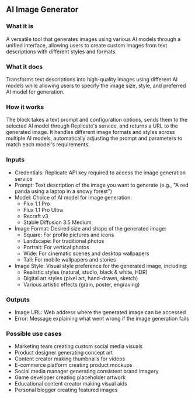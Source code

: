 
## AI Image Generator

### What it is
A versatile tool that generates images using various AI models through a unified interface, allowing users to create custom images from text descriptions with different styles and formats.

### What it does
Transforms text descriptions into high-quality images using different AI models while allowing users to specify the image size, style, and preferred AI model for generation.

### How it works
The block takes a text prompt and configuration options, sends them to the selected AI model through Replicate's service, and returns a URL to the generated image. It handles different image formats and styles across multiple AI models, automatically adjusting the prompt and parameters to match each model's requirements.

### Inputs
- Credentials: Replicate API key required to access the image generation service
- Prompt: Text description of the image you want to generate (e.g., "A red panda using a laptop in a snowy forest")
- Model: Choice of AI model for image generation:
  - Flux 1.1 Pro
  - Flux 1.1 Pro Ultra
  - Recraft v3
  - Stable Diffusion 3.5 Medium
- Image Format: Desired size and shape of the generated image:
  - Square: For profile pictures and icons
  - Landscape: For traditional photos
  - Portrait: For vertical photos
  - Wide: For cinematic scenes and desktop wallpapers
  - Tall: For mobile wallpapers and stories
- Image Style: Visual style preference for the generated image, including:
  - Realistic styles (natural, studio, black & white, HDR)
  - Digital art styles (pixel art, hand-drawn, sketch)
  - Various artistic effects (grain, poster, engraving)

### Outputs
- Image URL: Web address where the generated image can be accessed
- Error: Message explaining what went wrong if the image generation fails

### Possible use cases
- Marketing team creating custom social media visuals
- Product designer generating concept art
- Content creator making thumbnails for videos
- E-commerce platform creating product mockups
- Social media manager generating consistent brand imagery
- Game developer creating placeholder artwork
- Educational content creator making visual aids
- Personal blogger creating featured images

